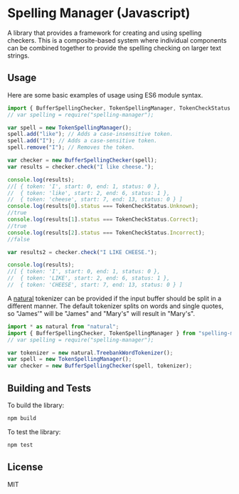# Spelling Manager (Javascript)

A library that provides a framework for creating and using spelling checkers. This is a composite-based system where individual components can be combined together to provide the spelling checking on larger text strings.

## Usage

Here are some basic examples of usage using ES6 module syntax.

```javascript
import { BufferSpellingChecker, TokenSpellingManager, TokenCheckStatus } from "spelling-manager";
// var spelling = require("spelling-manager");

var spell = new TokenSpellingManager();
spell.add("like"); // Adds a case-insensitive token.
spell.add("I"); // Adds a case-sensitive token.
spell.remove("I"); // Removes the token.

var checker = new BufferSpellingChecker(spell);
var results = checker.check("I like cheese.");

console.log(results);
//[ { token: 'I', start: 0, end: 1, status: 0 },
//  { token: 'like', start: 2, end: 6, status: 1 },
//  { token: 'cheese', start: 7, end: 13, status: 0 } ]
console.log(results[0].status === TokenCheckStatus.Unknown);
//true
console.log(results[1].status === TokenCheckStatus.Correct);
//true
console.log(results[2].status === TokenCheckStatus.Incorrect);
//false

var results2 = checker.check("I LIKE CHEESE.");

console.log(results);
//[ { token: 'I', start: 0, end: 1, status: 0 },
//  { token: 'LIKE', start: 2, end: 6, status: 1 },
//  { token: 'CHEESE', start: 7, end: 13, status: 0 } ]
```

A [natural](https://github.com/NaturalNode/natural) tokenizer can be provided if the input buffer should be split in a different manner. The default tokenizer splits on words and single quotes, so "James'" will be "James" and "Mary's" will result in "Mary's".

```javascript
import * as natural from "natural";
import { BufferSpellingChecker, TokenSpellingManager } from "spelling-manager";
// var spelling = require("spelling-manager");

var tokenizer = new natural.TreebankWordTokenizer();
var spell = new TokenSpellingManager();
var checker = new BufferSpellingChecker(spell, tokenizer);
```

## Building and Tests

To build the library:

```sh
npm build
```

To test the library:

```sh
npm test
```

## License

MIT
